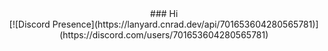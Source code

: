 <div align="center">### Hi</br>[![Discord Presence](https://lanyard.cnrad.dev/api/701653604280565781)](https://discord.com/users/701653604280565781)</div>
